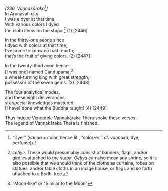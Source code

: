 *\[236. Vaṇṇakāraka*[^1]*\]*  
In Aruṇavatī city  
I was a dyer at that time.  
With various colors I dyed  
the cloth items on the stupa.[^2] (1) \[2446\]

In the thirty-one aeons since  
I dyed with colors at that time,  
I’ve come to know no bad rebirth;  
that’s the fruit of giving colors. (2) \[2447\]

In the twenty-third aeon hence  
\[I was one\] named Candupama,[^3]  
a wheel-turning king with great strength,  
possessor of the seven gems. (3) \[2448\]

The four analytical modes,  
and these eight deliverances,  
six special knowledges mastered,  
\[I have\] done what the Buddha taught! (4) \[2449\]

Thus indeed Venerable Vaṇṇakāraka Thera spoke these verses.  
The legend of Vaṇṇakāraka Thera is finished.

[^1]: “Dyer” (*vaṇṇa* = color, hence lit., “color-er;” cf. *vaṇṇaka*, dye, perfume)

[^2]: *cetiye.* These would presumably consist of banners, flags, and/or girdles attached to the stupa. *Cetiya* can also mean any shrine, so it is also possible that we should think of the cloths as curtains, robes on statues, and/or table cloths in an image house, or flags and so forth attached to a Bodhi tree.

[^3]: “Moon-like” or “Similar to the Moon”
